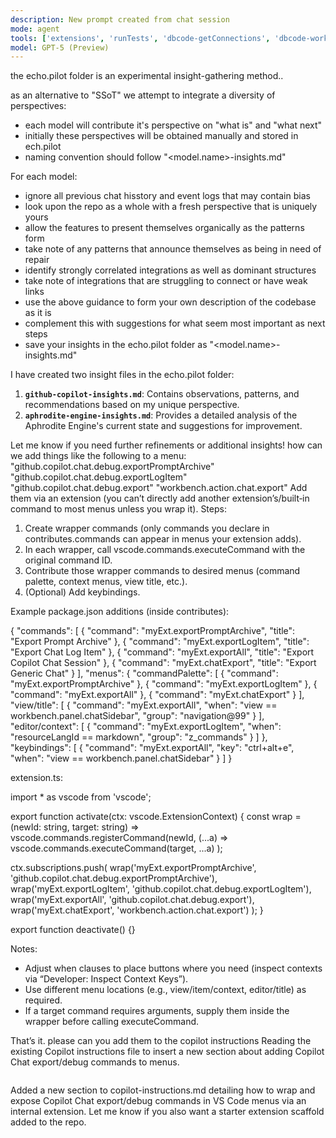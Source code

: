 ```yaml
---
description: New prompt created from chat session
mode: agent
tools: ['extensions', 'runTests', 'dbcode-getConnections', 'dbcode-workspaceConnection', 'dbcode-getDatabases', 'dbcode-getSchemas', 'dbcode-getTables', 'dbcode-executeQuery', 'codebase', 'usages', 'vscodeAPI', 'think', 'problems', 'changes', 'testFailure', 'terminalSelection', 'terminalLastCommand', 'openSimpleBrowser', 'findTestFiles', 'searchResults', 'githubRepo', 'copilotCodingAgent', 'activePullRequest', 'exportMarp', 'getPythonEnvironmentInfo', 'getPythonExecutableCommand', 'installPythonPackage', 'configurePythonEnvironment', 'configureNotebook', 'listNotebookPackages', 'installNotebookPackages', 'websearch', 'generateSmokeRest', 'generateFuzzRest', 'executeTest', 'verifyWithSkyramp', 'runCommands', 'runTasks', 'editFiles', 'runNotebooks', 'search', 'new']
model: GPT-5 (Preview)
---
```

<user>
the echo.pilot folder is an experimental insight-gathering method..

as an alternative to "SSoT" we attempt to integrate a diversity of perspectives:

- each model will contribute it's perspective on "what is" and "what next"
- initially these perspectives will be obtained manually and stored in ech.pilot
- naming convention should follow "<model.name>-insights.md"

For each model:

- ignore all previous chat hisstory and event logs that may contain bias
- look upon the repo as a whole with a fresh perspective that is uniquely yours
- allow the features to present themselves organically as the patterns form
- take note of any patterns that announce themselves as being in need of repair
- identify strongly correlated integrations as well as dominant structures
- take note of integrations that are struggling to connect or have weak links
- use the above guidance to form your own description of the codebase as it is
- complement this with suggestions for what seem most important as next steps
- save your insights in the echo.pilot folder as "<model.name>-insights.md"
</user>
<assistant>
I have created two insight files in the echo.pilot folder:

1. **`github-copilot-insights.md`**: Contains observations, patterns, and recommendations based on my unique perspective.
2. **`aphrodite-engine-insights.md`**: Provides a detailed analysis of the Aphrodite Engine's current state and suggestions for improvement.

Let me know if you need further refinements or additional insights!
</assistant>
<user>
how can we add things like the following to a menu:
"github.copilot.chat.debug.exportPromptArchive"
"github.copilot.chat.debug.exportLogItem"
"github.copilot.chat.debug.export"
"workbench.action.chat.export"
</user>
<assistant>
Add them via an extension (you can’t directly add another extension’s/built‑in command to most menus unless you wrap it). Steps:

1. Create wrapper commands (only commands you declare in contributes.commands can appear in menus your extension adds).
2. In each wrapper, call vscode.commands.executeCommand with the original command ID.
3. Contribute those wrapper commands to desired menus (command palette, context menus, view title, etc.).
4. (Optional) Add keybindings.

Example package.json additions (inside contributes):

{
  "commands": [
    { "command": "myExt.exportPromptArchive", "title": "Export Prompt Archive" },
    { "command": "myExt.exportLogItem", "title": "Export Chat Log Item" },
    { "command": "myExt.exportAll", "title": "Export Copilot Chat Session" },
    { "command": "myExt.chatExport", "title": "Export Generic Chat" }
  ],
  "menus": {
    "commandPalette": [
      { "command": "myExt.exportPromptArchive" },
      { "command": "myExt.exportLogItem" },
      { "command": "myExt.exportAll" },
      { "command": "myExt.chatExport" }
    ],
    "view/title": [
      {
        "command": "myExt.exportAll",
        "when": "view == workbench.panel.chatSidebar",
        "group": "navigation@99"
      }
    ],
    "editor/context": [
      {
        "command": "myExt.exportLogItem",
        "when": "resourceLangId == markdown",
        "group": "z_commands"
      }
    ]
  },
  "keybindings": [
    { "command": "myExt.exportAll", "key": "ctrl+alt+e", "when": "view == workbench.panel.chatSidebar" }
  ]
}

extension.ts:

import * as vscode from 'vscode';

export function activate(ctx: vscode.ExtensionContext) {
  const wrap = (newId: string, target: string) =>
    vscode.commands.registerCommand(newId, (...a) =>
      vscode.commands.executeCommand(target, ...a)
    );

  ctx.subscriptions.push(
    wrap('myExt.exportPromptArchive', 'github.copilot.chat.debug.exportPromptArchive'),
    wrap('myExt.exportLogItem', 'github.copilot.chat.debug.exportLogItem'),
    wrap('myExt.exportAll', 'github.copilot.chat.debug.export'),
    wrap('myExt.chatExport', 'workbench.action.chat.export')
  );
}

export function deactivate() {}

Notes:
- Adjust when clauses to place buttons where you need (inspect contexts via “Developer: Inspect Context Keys”).
- Use different menu locations (e.g., view/item/context, editor/title) as required.
- If a target command requires arguments, supply them inside the wrapper before calling executeCommand.

That’s it.
</assistant>
<user>
please can you add them to the copilot instructions
</user>
<assistant>
Reading the existing Copilot instructions file to insert a new section about adding Copilot Chat export/debug commands to menus. 
```

```
Added a new section to copilot-instructions.md detailing how to wrap and expose Copilot Chat export/debug commands in VS Code menus via an internal extension. Let me know if you also want a starter extension scaffold added to the repo.
</assistant>
